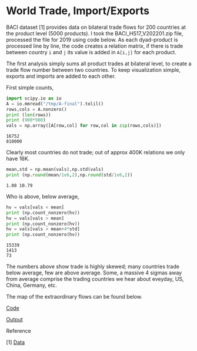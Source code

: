 # World Trade, Import/Exports

BACI dataset [1] provides data on bilateral trade flows for 200
countries at the product level (5000 products). I took the
BACI_HS17_V202201.zip file, processed the file for 2019 using code
below. As each dyad-product is processed line by line, the code
creates a relation matrix, if there is trade between country `i` and
`j` its value is added in `A[i,j]` for each product.

The first analysis simply sums all product trades at bilateral level,
to create a trade flow number between two countries. To keep
visualization simple, exports and imports are added to each other.

First simple counts,

```python
import scipy.io as io
A = io.mmread("/tmp/A-final").tolil()
rows,cols = A.nonzero()
print (len(rows))
print (900*900)
vals = np.array([A[row,col] for row,col in zip(rows,cols)])
```

```text
16752
810000
```

Clearly most countries do not trade; out of approx 400K relations we
only have 16K. 

```python
mean,std = np.mean(vals),np.std(vals)
print (np.round(mean/1e6,2),np.round(std/1e6,2))
```

```text
1.08 10.79
```

Who is above, below average,

```python
hv = vals[vals < mean]
print (np.count_nonzero(hv))
hv = vals[vals > mean]
print (np.count_nonzero(hv))
hv = vals[vals > mean+4*std]
print (np.count_nonzero(hv))
```

```text
15339
1413
73
```

The numbers above show trade is highly skewed; many countries trade
below average, few are above average. Some, a massive 4 sigmas away
from average comprise the trading countries we hear about eveyday,
US, China, Germany, etc.

The map of the extraordinary flows can be found below.

[Code](baci.py)

[Output](trade-out.html)

Reference

[1] [Data](http://www.cepii.fr/CEPII/en/bdd_modele/bdd_modele_item.asp?id=37)


